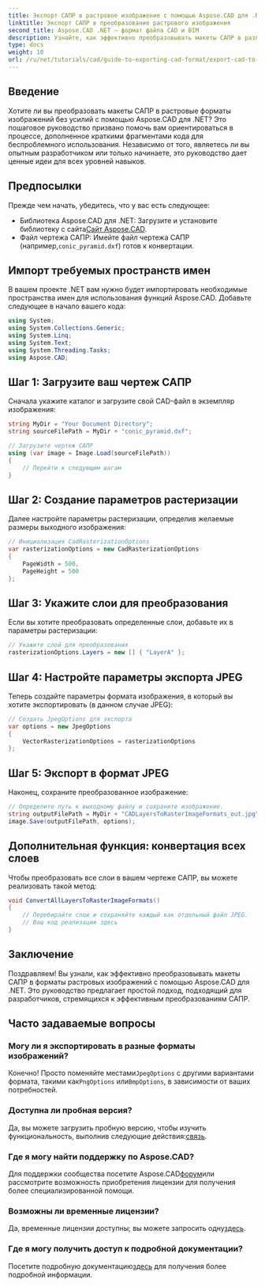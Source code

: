 ```yaml
---
title: Экспорт САПР в растровое изображение с помощью Aspose.CAD для .NET
linktitle: Экспорт САПР в преобразование растрового изображения
second_title: Aspose.CAD .NET — формат файла CAD и BIM
description: Узнайте, как эффективно преобразовывать макеты САПР в различные форматы растровых изображений с помощью Aspose.CAD для .NET. Это всеобъемлющее руководство проведет вас через весь процесс с понятным кодом.
type: docs
weight: 10
url: /ru/net/tutorials/cad/guide-to-exporting-cad-format/export-cad-to-raster-image-conversion/
---
```

## Введение

Хотите ли вы преобразовать макеты САПР в растровые форматы изображений без усилий с помощью Aspose.CAD для .NET? Это пошаговое руководство призвано помочь вам ориентироваться в процессе, дополненное краткими фрагментами кода для беспроблемного использования. Независимо от того, являетесь ли вы опытным разработчиком или только начинаете, это руководство дает ценные идеи для всех уровней навыков.

## Предпосылки

Прежде чем начать, убедитесь, что у вас есть следующее:

- Библиотека Aspose.CAD для .NET: Загрузите и установите библиотеку с сайта[Сайт Aspose.CAD](https://releases.aspose.com/cad/net/).
-  Файл чертежа САПР: Имейте файл чертежа САПР (например,`conic_pyramid.dxf`) готов к конвертации.

## Импорт требуемых пространств имен

В вашем проекте .NET вам нужно будет импортировать необходимые пространства имен для использования функций Aspose.CAD. Добавьте следующее в начало вашего кода:

```csharp
using System;
using System.Collections.Generic;
using System.Linq;
using System.Text;
using System.Threading.Tasks;
using Aspose.CAD;
```

## Шаг 1: Загрузите ваш чертеж САПР

Сначала укажите каталог и загрузите свой CAD-файл в экземпляр изображения:

```csharp
string MyDir = "Your Document Directory";
string sourceFilePath = MyDir + "conic_pyramid.dxf";

// Загрузите чертеж САПР
using (var image = Image.Load(sourceFilePath))
{
    // Перейти к следующим шагам
}
```

## Шаг 2: Создание параметров растеризации

Далее настройте параметры растеризации, определив желаемые размеры выходного изображения:

```csharp
// Инициализация CadRasterizationOptions
var rasterizationOptions = new CadRasterizationOptions
{
    PageWidth = 500,
    PageHeight = 500
};
```

## Шаг 3: Укажите слои для преобразования

Если вы хотите преобразовать определенные слои, добавьте их в параметры растеризации:

```csharp
// Укажите слой для преобразования
rasterizationOptions.Layers = new [] { "LayerA" };
```

## Шаг 4: Настройте параметры экспорта JPEG

Теперь создайте параметры формата изображения, в который вы хотите экспортировать (в данном случае JPEG):

```csharp
// Создать JpegOptions для экспорта
var options = new JpegOptions
{
    VectorRasterizationOptions = rasterizationOptions
};
```

## Шаг 5: Экспорт в формат JPEG

Наконец, сохраните преобразованное изображение:

```csharp
// Определите путь к выходному файлу и сохраните изображение.
string outputFilePath = MyDir + "CADLayersToRasterImageFormats_out.jpg";
image.Save(outputFilePath, options);
```

## Дополнительная функция: конвертация всех слоев

Чтобы преобразовать все слои в вашем чертеже САПР, вы можете реализовать такой метод:

```csharp
void ConvertAllLayersToRasterImageFormats()
{
    // Перебирайте слои и сохраняйте каждый как отдельный файл JPEG.
    // Ваш код реализации здесь
}
```

## Заключение

Поздравляем! Вы узнали, как эффективно преобразовывать макеты САПР в форматы растровых изображений с помощью Aspose.CAD для .NET. Это руководство предлагает простой подход, подходящий для разработчиков, стремящихся к эффективным преобразованиям САПР.

## Часто задаваемые вопросы

### Могу ли я экспортировать в разные форматы изображений?

 Конечно! Просто поменяйте местами`JpegOptions` с другими вариантами формата, такими как`PngOptions` или`BmpOptions`, в зависимости от ваших потребностей.

### Доступна ли пробная версия?

 Да, вы можете загрузить пробную версию, чтобы изучить функциональность, выполнив следующие действия:[связь](https://releases.aspose.com/cad/net/).

### Где я могу найти поддержку по Aspose.CAD?

 Для поддержки сообщества посетите Aspose.CAD[форум](https://forum.aspose.com/c/cad/19)или рассмотрите возможность приобретения лицензии для получения более специализированной помощи.

### Возможны ли временные лицензии?

 Да, временные лицензии доступны; вы можете запросить одну[здесь](https://purchase.conholdate.com/temporary-license/).

### Где я могу получить доступ к подробной документации?

 Посетите подробную документацию[здесь](https://reference.aspose.com/cad/net/) для получения более подробной информации.